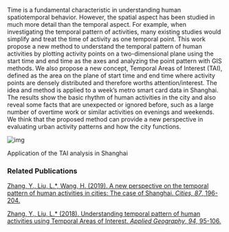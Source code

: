 Time is a fundamental characteristic in understanding human spatiotemporal behavior. However, the spatial aspect has been studied in much more detail than the temporal aspect. For example, when investigating the temporal pattern of activities, many existing studies would simplify and treat the time of activity as one temporal point. This work propose a new method to understand the temporal pattern of human activities by plotting activity points on a two-dimensional plane using the start time and end time as the axes and analyzing the point pattern with GIS methods. We also propose a new concept, Temporal Areas of Interest (TAI), defined as the area on the plane of start time and end time where activity points are densely distributed and therefore worths attention/interest. The idea and method is applied to a week’s metro smart card data in Shanghai. The results show the basic rhythm of human activities in the city and also reveal some facts that are unexpected or ignored before, such as a large number of overtime work or similar activities on evenings and weekends. We think that the proposed method can provide a new perspective in evaluating urban activity patterns and how the city functions.

![img](/pages/TAI-A-new-method-for-analyzing-spatiotemporal-behavior.assets\clip_image002.jpg)

Application of the TAI analysis in Shanghai

 

### Related Publications

[Zhang, Y., Liu, L.*, Wang, H. (2019). A new perspective on the temporal pattern of human activities in cities: The case of Shanghai. *Cities, 87*, 196-204.](https://www.sciencedirect.com/science/article/pii/S0264275118303913)

[Zhang, Y., Liu, L.* (2018). Understanding temporal pattern of human activities using Temporal Areas of Interest. *Applied Geography*, *94*, 95-106.](https://www.sciencedirect.com/science/article/pii/S0143622817304484)

